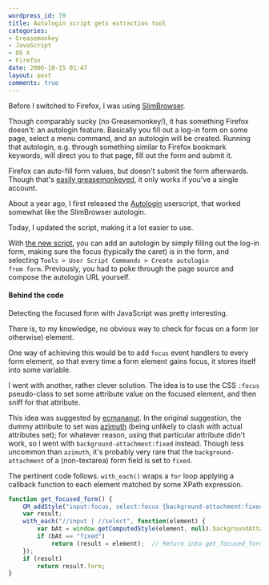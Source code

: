 ```yaml
---
wordpress_id: 70
title: Autologin script gets extraction tool
categories:
- Greasemonkey
- JavaScript
- OS X
- Firefox
date: 2006-10-15 01:47
layout: post
comments: true
---
```

Before I switched to Firefox, I was using <a href="http://www.flashpeak.com/sbrowser/">SlimBrowser</a>.

Though comparably sucky (no Greasemonkey!), it has something Firefox doesn't: an autologin feature. Basically you fill out a log-in form on some page, select a menu command, and an autologin will be created. Running that autologin, e.g. through something similar to Firefox bookmark keywords, will direct you to that page, fill out the form and submit it.

Firefox can auto-fill form values, but doesn't submit the form afterwards. Though that's <a href="http://www.userscripts.org/scripts/show/750">easily greasemonkeyed</a>, it only works if you've a single account.

About a year ago, I first released the <a href="http://www.userscripts.org/scripts/show/1595">Autologin</a> userscript, that worked somewhat like the SlimBrowser autologin.

Today, I updated the script, making it a lot easier to use.

<!--more-->

With <a href="http://www.userscripts.org/scripts/show/1595">the new script</a>, you can add an autologin by simply filling out the log-in form, making sure the focus (typically the caret) is in the form, and selecting <code>Tools &gt; User Script Commands &gt; Create autologin from form</code>. Previously, you had to poke through the page source and compose the autologin URL yourself.

<h4>Behind the code</h4>

Detecting the focused form with JavaScript was pretty interesting.

There is, to my knowledge, no obvious way to check for focus on a form (or otherwise) element.

One way of achieving this would be to add <code>focus</code> event handlers to every form element, so that every time a form element gains focus, it stores itself into some variable.

I went with another, rather clever solution. The idea is to use the CSS <code>:focus</code> pseudo-class to set some attribute value on the focused element, and then sniff for that attribute.

This idea was suggested by <a href="http://ecmanaut.blogspot.com">ecmananut</a>. In the original suggestion, the dummy attribute to set was <a href="http://developer.mozilla.org/en/docs/CSS:azimuth">azimuth</a> (being unlikely to clash with actual attributes set); for whatever reason, using that particular attribute didn't work, so I went with <code>background-attachment:fixed</code> instead. Though less uncommon than <code>azimuth</code>, it's probably very rare that the <code>background-attachment</code> of a (non-textarea) form field is set to <code>fixed</code>.

The pertinent code follows. <code>with_each()</code> wraps a <code>for</code> loop applying a callback function to each element matched by some XPath expression.

``` javascript
function get_focused_form() {
	GM_addStyle("input:focus, select:focus {background-attachment:fixed;}");
	var result;
	with_each("//input | //select", function(element) {
		var bAt = window.getComputedStyle(element, null).backgroundAttachment;
		if (bAt == "fixed")
			return (result = element);  // Return into get_focused_form
	});
	if (result)
		return result.form;
}
```
